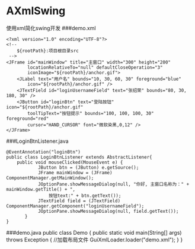 # AXmlSwing
使用xml简化swing开发
###demo.xml

    <?xml version="1.0" encoding="UTF-8"?>
    <!-- 
    	${rootPath}:项目根目录src
     -->
    <JFrame id="mainWindow" title="主窗口" width="300" height="200" 
            locationRelativeTo="null" defaultCloseOperation="3" 
            iconImage="${rootPath}/anchor.gif">
    	<JLabel text="用户名" bounds="10, 30, 60, 30" foreground="blue" 
            icon="${rootPath}/anchor.gif" />
    	<JTextField id="loginUsernameField" text="张绍荣" bounds="80, 30, 180, 30" />
    	<JButton id="loginBtn" text="登陆按钮" icon="${rootPath}/anchor.gif"
            toolTipText="按钮提示" bounds="100, 100, 100, 30" foreground="red"
            cursor="HAND_CURSOR" font="微软染黑,0,12" />
    </JFrame>

###LoginBtnListener.java

    @EventAnnotation("loginBtn")
    public class LoginBtnListener extends AbstractListener{
        public void mouseClicked(MouseEvent e) {
		        JButton btn = (JButton) e.getSource();
		        JFrame mainWindow = (JFrame) ComponentManager.getMainWindow();
		        JOptionPane.showMessageDialog(null, "你好, 主窗口名称为：" + mainWindow.getTitle() + ",
		            按钮text:" + btn.getText());
		        JTextField field = (JTextField) ComponentManager.getComponent("loginUsernameField");
		        JOptionPane.showMessageDialog(null, field.getText());
	       }
    }
    
###demo.java
    public class Demo {
      public static void main(String[] args) throws Exception {
		    //加载布局文件
		  GuiXmlLoader.loader("demo.xml");
	    }
    }
